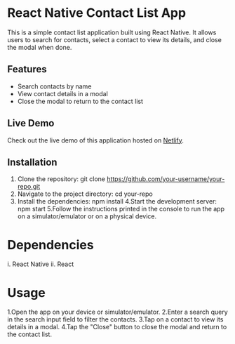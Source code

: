 # React Native Contact List App

This is a simple contact list application built using React Native. It allows users to search for contacts, select a contact to view its details, and close the modal when done.

## Features

- Search contacts by name
- View contact details in a modal
- Close the modal to return to the contact list

## Live Demo

Check out the live demo of this application hosted on [Netlify](https://gautam-contactsapp.netlify.app/).


## Installation

1. Clone the repository:
    git clone https://github.com/your-username/your-repo.git
2. Navigate to the project directory:
    cd your-repo
3. Install the dependencies:
    npm install
4.Start the development server:
  npm start
5.Follow the instructions printed in the console to run the app on a simulator/emulator or on a physical device.

<h1>Dependencies</h1>
i. React Native
ii. React
<h1>Usage</h1>
1.Open the app on your device or simulator/emulator.
2.Enter a search query in the search input field to filter the contacts.
3.Tap on a contact to view its details in a modal.
4.Tap the "Close" button to close the modal and return to the contact list.

